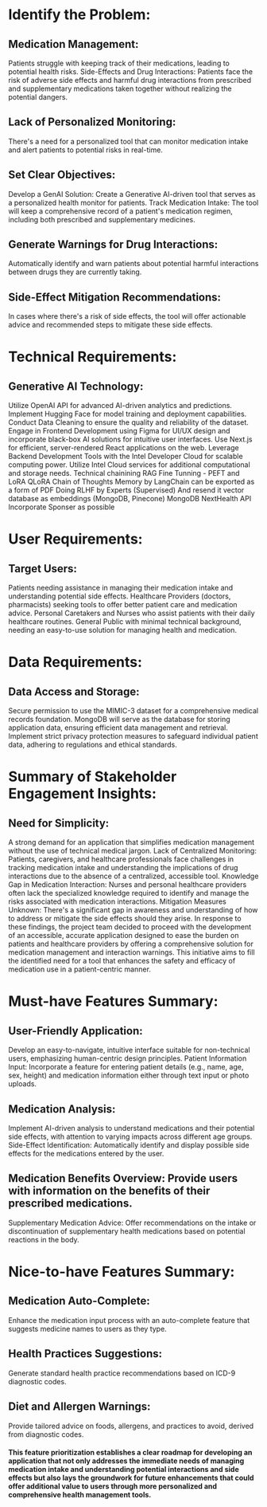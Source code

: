 # Identify the Problem:

## Medication Management: 
Patients struggle with keeping track of their medications, leading to potential health risks.
Side-Effects and Drug Interactions: Patients face the risk of adverse side effects and harmful drug interactions from prescribed and supplementary medications taken together without realizing the potential dangers.

## Lack of Personalized Monitoring: 
There's a need for a personalized tool that can monitor medication intake and alert patients to potential risks in real-time.

## Set Clear Objectives:
Develop a GenAI Solution: Create a Generative AI-driven tool that serves as a personalized health monitor for patients.
Track Medication Intake: The tool will keep a comprehensive record of a patient's medication regimen, including both prescribed and supplementary medicines.

## Generate Warnings for Drug Interactions: 
Automatically identify and warn patients about potential harmful interactions between drugs they are currently taking.

## Side-Effect Mitigation Recommendations: 
In cases where there's a risk of side effects, the tool will offer actionable advice and recommended steps to mitigate these side effects.

# Technical Requirements:

## Generative AI Technology:
Utilize OpenAI API for advanced AI-driven analytics and predictions.
Implement Hugging Face for model training and deployment capabilities.
Conduct Data Cleaning to ensure the quality and reliability of the dataset.
Engage in Frontend Development using Figma for UI/UX design and incorporate black-box AI solutions for intuitive user interfaces.
Use Next.js for efficient, server-rendered React applications on the web.
Leverage Backend Development Tools with the Intel Developer Cloud for scalable computing power.
Utilize Intel Cloud services for additional computational and storage needs.
Technical chainining 
RAG
Fine Tunning - PEFT and LoRA
QLoRA
Chain of Thoughts 
Memory by LangChain can be exported as a form of PDF
Doing RLHF by Experts (Supervised)
And resend it vector database as embeddings (MongoDB, Pinecone)
MongoDB 
NextHealth API
Incorporate Sponser as possible 
# User Requirements:

## Target Users:
Patients needing assistance in managing their medication intake and understanding potential side effects.
Healthcare Providers (doctors, pharmacists) seeking tools to offer better patient care and medication advice.
Personal Caretakers and Nurses who assist patients with their daily healthcare routines.
General Public with minimal technical background, needing an easy-to-use solution for managing health and medication.

# Data Requirements:

## Data Access and Storage:
Secure permission to use the MIMIC-3 dataset for a comprehensive medical records foundation.
MongoDB will serve as the database for storing application data, ensuring efficient data management and retrieval.
Implement strict privacy protection measures to safeguard individual patient data, adhering to regulations and ethical standards.

# Summary of Stakeholder Engagement Insights:

## Need for Simplicity: 
A strong demand for an application that simplifies medication management without the use of technical medical jargon.
Lack of Centralized Monitoring: Patients, caregivers, and healthcare professionals face challenges in tracking medication intake and understanding the implications of drug interactions due to the absence of a centralized, accessible tool.
Knowledge Gap in Medication Interaction: Nurses and personal healthcare providers often lack the specialized knowledge required to identify and manage the risks associated with medication interactions.
Mitigation Measures Unknown: There's a significant gap in awareness and understanding of how to address or mitigate the side effects should they arise.
In response to these findings, the project team decided to proceed with the development of an accessible, accurate application designed to ease the burden on patients and healthcare providers by offering a comprehensive solution for medication management and interaction warnings. This initiative aims to fill the identified need for a tool that enhances the safety and efficacy of medication use in a patient-centric manner.


# Must-have Features Summary:

## User-Friendly Application: 
Develop an easy-to-navigate, intuitive interface suitable for non-technical users, emphasizing human-centric design principles.
Patient Information Input: Incorporate a feature for entering patient details (e.g., name, age, sex, height) and medication information either through text input or photo uploads.

## Medication Analysis: 
Implement AI-driven analysis to understand medications and their potential side effects, with attention to varying impacts across different age groups.
Side-Effect Identification: Automatically identify and display possible side effects for the medications entered by the user.

## Medication Benefits Overview: Provide users with information on the benefits of their prescribed medications.
Supplementary Medication Advice: Offer recommendations on the intake or discontinuation of supplementary health medications based on potential reactions in the body.

# Nice-to-have Features Summary:

## Medication Auto-Complete: 
Enhance the medication input process with an auto-complete feature that suggests medicine names to users as they type.

## Health Practices Suggestions: 
Generate standard health practice recommendations based on ICD-9 diagnostic codes.

## Diet and Allergen Warnings: 
Provide tailored advice on foods, allergens, and practices to avoid, derived from diagnostic codes.

#### This feature prioritization establishes a clear roadmap for developing an application that not only addresses the immediate needs of managing medication intake and understanding potential interactions and side effects but also lays the groundwork for future enhancements that could offer additional value to users through more personalized and comprehensive health management tools.
